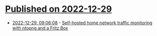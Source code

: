 # [Published on 2022-12-29](index.md)

* [2022-12-29, 09:06:08](https://news.ycombinator.com/item?id=34170868) - [Self-hosted home network traffic monitoring with ntopng and a Fritz Box](https://davquar.it/post/self-hosting/ntopng-fritzbox-monitoring/)
